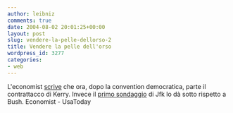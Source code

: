 ```yaml
---
author: leibniz
comments: true
date: 2004-08-02 20:01:25+00:00
layout: post
slug: vendere-la-pelle-dellorso-2
title: Vendere la pelle dell'orso
wordpress_id: 3277
categories:
- web
---
```


L'economist [scrive](http://www.economist.com/agenda/displayStory.cfm?story_id=2981824) che ora, dopo la convention democratica, parte il contrattacco di Kerry. Invece il [primo sondaggio](http://www.usatoday.com/news/politicselections/nation/president/2004-08-01-poll-kerry_x.htm) di Jfk lo dà sotto rispetto a Bush.
Economist - UsaToday
